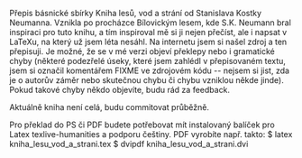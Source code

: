 Přepis básnické sbírky Kniha lesů, vod a strání od Stanislava Kostky Neumanna.
Vznikla po procházce Bílovickým lesem, kde S.K. Neumann bral inspiraci pro tuto knihu, a tím inspiroval mě si ji nejen přečíst, ale i napsat v LaTeXu, na který už jsem léta nesáhl.
Na internetu jsem si našel zdroj a ten přepisuji. Je možné, že se v mé verzi objeví překlepy nebo i gramatické chyby (některé podezřelé úseky, které jsem zahlédl v přepisovaném textu, jsem si označil komentářem FIXME ve zdrojovém kódu -- nejsem si jist, zda je o autorův záměr nebo skutečnou chybu či chybu vzniklou někde jinde). Pokud takové chyby někdo objevíte, budu rád za feedback.

Aktuálně kniha není celá, budu commitovat průběžně.


Pro překlad do PS či PDF budete potřebovat mít instalovaný balíček pro Latex texlive-humanities a podporu češtiny. PDF vyrobíte např. takto:
$ latex kniha_lesu_vod_a_strani.tex
$ dvipdf kniha_lesu_vod_a_strani.dvi
